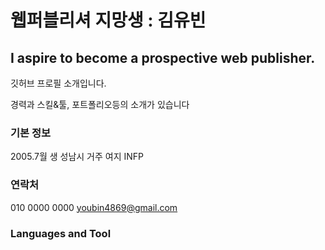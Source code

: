 # 웹퍼블리셔 지망생 : 김유빈
## I aspire to become a prospective web publisher.
깃허브 프로필 소개입니다.

경력과 스킬&툴, 포트폴리오등의 소개가 있습니다

### 기본 정보
2005.7월 생
성남시 거주
여지
INFP

### 연락처
010 0000 0000
youbin4869@gmail.com

### Languages and Tool
